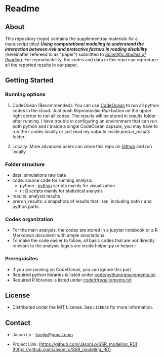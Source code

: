 # Readme

## About

This repository (repo) contains the supplementray materials for a manuscript titled ***Using computational modeling to understand the interaction between risk and protective factors in reading disability*** (hereinafter refereed to as "paper") submitted to [*Scientific Studies of Reading*](https://www.tandfonline.com/toc/hssr20/current). For reproducibility, the codes and data in this repo can reproduce all the reported results in our paper.

## Getting Started

### Running options

1. CodeOcean (Recommended): You can use [CodeOcean](https://codeocean.com/capsule/1821081/tree) to run all python codes in the cloud. Just push *Reproducible Run* button on the upper right corner to run all codes. The results will be stored in results folder after running. I have trouble in configuring an environment that can run both python and r inside a single CodeOcean capsule, you may have to run the r codes locally or just read my outputs inside *prerun_results* folder.

2. Locally: More advanced users can clone this repo on [Github](https://github.com/JasonLo/SSR_modeling_RD.git) and run locally

### Folder structure

- data: simulations raw data
- code: source code for running analysis
  - python : [python](https://www.python.org/) scripts mainly for visualization
  - r : [R](https://cran.r-project.org/) scripts mainly for statistical analysis
- results: analysis results
- prerun_results: a snapshots of results that I ran, including both r and python parts.

### Codes organization

- For the main analysis, the codes are stored in a jupyter notebook or a R Markdown document with ample annotations.  
- To make the code easier to follow, all basic codes that are not directly relevant to the analysis logics are inside helper.py or helper.r

### Prerequisites

- If you are running on CodeOcean, you can ignore this part
- Required python libraries is listed under [code/python/requirements.txt](code/python/requirements.txt)
- Required R libraries is listed under [code/r/requirements.txt](code/r/requirements.txt)

## License

- Distributed under the MIT License. See `LICENSE` for more information.

## Contact

- Jason Lo - lcmjlo@gmail.com

- Project Link: [https://github.com/JasonLo/SSR_modeling_RD](https://github.com/JasonLo/SSR_modeling_RD)